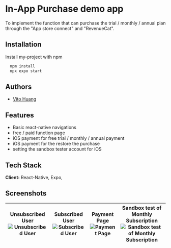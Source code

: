 # In-App Purchase demo app

To implement the function that can purchase the trial / monthly / annual plan through the "App store connect" and "RevenueCat".

## Installation

Install my-project with npm

```bash
  npm install
  npx expo start
```

## Authors

- [Vito Huang](https://github.com/digleg)

## Features

- Basic react-native navigations
- free / paid function page
- iOS payment for free trial / monthly / annual payment
- iOS payment for the restore the purchase
- setting the sandbox tester account for iOS

## Tech Stack

**Client:** React-Native, Expo,

## Screenshots

Unsubscribed User ![Unsubscribed User](https://github.com/digleg/revenuecat-app-youtube/assets/24401897/7bb7eb74-a66d-4bbe-816c-a69083bb1bb5)| Subscribed User ![Subscribed User](https://github.com/digleg/revenuecat-app-youtube/assets/24401897/852b2153-73c3-4474-bfda-3f078c7692e3) | Payment Page ![Payment Page](https://github.com/digleg/revenuecat-app-youtube/assets/24401897/4e81aaf9-260d-4beb-9cfa-81622a11de4d) | Sandbox test of Monthly Subscription ![Sandbox test of Monthly Subscription](https://github.com/digleg/revenuecat-app-youtube/assets/24401897/e40f330a-cba1-4c11-87ee-d56467caedf3)|
--- | --- | --- | --- |

